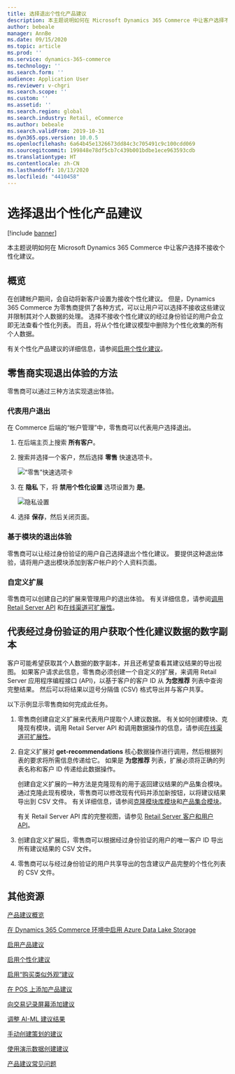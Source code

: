 ```yaml
---
title: 选择退出个性化产品建议
description: 本主题说明如何在 Microsoft Dynamics 365 Commerce 中让客户选择不接收个性化建议。
author: bebeale
manager: AnnBe
ms.date: 09/15/2020
ms.topic: article
ms.prod: ''
ms.service: dynamics-365-commerce
ms.technology: ''
ms.search.form: ''
audience: Application User
ms.reviewer: v-chgri
ms.search.scope: ''
ms.custom: ''
ms.assetid: ''
ms.search.region: global
ms.search.industry: Retail, eCommerce
ms.author: bebeale
ms.search.validFrom: 2019-10-31
ms.dyn365.ops.version: 10.0.5
ms.openlocfilehash: 6a64b45e1326673dd84c3c705491c9c100cdd069
ms.sourcegitcommit: 199848e78df5cb7c439b001bdbe1ece963593cdb
ms.translationtype: HT
ms.contentlocale: zh-CN
ms.lasthandoff: 10/13/2020
ms.locfileid: "4410458"
---
```

# <a name="opt-out-of-personalized-recommendations"></a>选择退出个性化产品建议

[!include [banner](includes/banner.md)]

本主题说明如何在 Microsoft Dynamics 365 Commerce 中让客户选择不接收个性化建议。

## <a name="overview"></a>概览

在创建帐户期间，会自动将新客户设置为接收个性化建议。 但是，Dynamics 365 Commerce 为零售商提供了各种方式，可以让用户可以选择不接收这些建议并限制其对个人数据的处理。 选择不接收个性化建议的经过身份验证的用户会立即无法查看个性化列表。 而且，将从个性化建议模型中删除为个性化收集的所有个人数据。

有关个性化产品建议的详细信息，请参阅[启用个性化建议](personalized-recommendations.md)。

## <a name="ways-for-retailers-to-implement-an-opt-out-experience"></a>零售商实现退出体验的方法

零售商可以通过三种方法实现退出体验。

### <a name="opting-out-on-behalf-of-users"></a>代表用户退出

在 Commerce 后端的“帐户管理”中，零售商可以代表用户选择退出。

1. 在后端主页上搜索 **所有客户**。
1. 搜索并选择一个客户，然后选择 **零售** 快速选项卡。

    ![“零售”快速选项卡](./media/Disablepersonalizationpart1.png)

1. 在 **隐私** 下，将 **禁用个性化设置** 选项设置为 **是**。

    ![隐私设置](./media/Disablepersonalizationpart2.png)

1. 选择 **保存**，然后关闭页面。

### <a name="module-based-opt-out-experience"></a>基于模块的退出体验

零售商可以让经过身份验证的用户自己选择退出个性化建议。 要提供这种退出体验，请将用户退出模块添加到客户帐户的个人资料页面。

### <a name="custom-extensions"></a>自定义扩展

零售商可以创建自己的扩展来管理用户的退出体验。 有关详细信息，请参阅[调用 Retail Server API](e-commerce-extensibility/call-retail-server-apis.md) 和[在线渠道可扩展性](e-commerce-extensibility/overview.md)。

## <a name="obtain-a-digital-copy-of-personalized-recommendations-data-on-behalf-of-an-authenticated-user"></a>代表经过身份验证的用户获取个性化建议数据的数字副本

客户可能希望获取其个人数据的数字副本，并且还希望查看其建议结果的导出视图。 如果客户请求此信息，零售商必须创建一个自定义的扩展，来调用 Retail Server 应用程序编程接口 (API)，以基于客户的客户 ID 从 **为您推荐** 列表中查询完整结果。 然后可以将结果以逗号分隔值 (CSV) 格式导出并与客户共享。

以下示例显示零售商如何完成此任务。

1. 零售商创建自定义扩展来代表用户提取个人建议数据。 有关如何创建模块、克隆现有模块，调用 Retail Server API 和调用数据操作的信息，请参阅[在线渠道可扩展性](e-commerce-extensibility/overview.md)。
2. 自定义扩展对 **get-recommendations** 核心数据操作进行调用，然后根据列表的要求将所需信息传递给它。 如果是 **为您推荐** 列表，扩展必须将正确的列表名称和客户 ID 传递给此数据操作。

    创建自定义扩展的一种方法是克隆现有的用于返回建议结果的产品集合模块。 通过克隆此现有模块，零售商可以修改现有代码并添加新按钮，以将建议结果导出到 CSV 文件。 有关详细信息，请参阅[克隆模块库模块](e-commerce-extensibility/clone-starter-module.md)和[产品集合模块](product-collection-module-overview.md)。

    有关 Retail Server API 库的完整视图，请参见 [Retail Server 客户和用户 API](dev-itpro/retail-server-customer-consumer-api.md)。

3. 创建自定义扩展后，零售商可以根据经过身份验证的用户的唯一客户 ID 导出所有建议结果的 CSV 文件。
4. 零售商可以与经过身份验证的用户共享导出的包含建议产品完整的个性化列表的 CSV 文件。

## <a name="additional-resources"></a>其他资源

[产品建议概览](product-recommendations.md)

[在 Dynamics 365 Commerce 环境中启用 Azure Data Lake Storage](enable-adls-environment.md)

[启用产品建议](enable-product-recommendations.md)

[启用个性化建议](personalized-recommendations.md)

[启用“购买类似外观”建议](shop-similar-looks.md)

[在 POS 上添加产品建议](product.md)

[向交易记录屏幕添加建议](add-recommendations-control-pos-screen.md)

[调整 AI-ML 建议结果](modify-product-recommendation-results.md)

[手动创建策划的建议](create-editorial-recommendation-lists.md)

[使用演示数据创建建议](product-recommendations-demo-data.md)

[产品建议常见问题](faq-recommendations.md)
